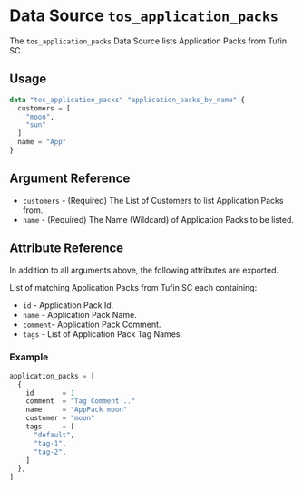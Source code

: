 # Data Source `tos_application_packs`

The `tos_application_packs` Data Source lists Application Packs from Tufin SC.

## Usage

```terraform
data "tos_application_packs" "application_packs_by_name" {
  customers = [
    "moon",
    "sun"
  ]
  name = "App"
}
```

## Argument Reference

* `customers` - (Required) The List of Customers to list Application Packs from.
* `name` - (Required) The Name (Wildcard) of Application Packs to be listed.

## Attribute Reference

In addition to all arguments above, the following attributes are exported.

List of matching Application Packs from Tufin SC each containing:

* `id` - Application Pack Id.
* `name` - Application Pack Name.
* `comment`- Application Pack Comment.
* `tags` - List of Application Pack Tag Names.

### Example

```terraform
application_packs = [
  {
    id       = 1
    comment  = "Tag Comment .."
    name     = "AppPack moon"
    customer = "moon"
    tags     = [
      "default",
      "tag-1",
      "tag-2",
    ]
  },
]
```

